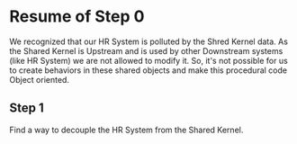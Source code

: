 # Resume of Step 0

We recognized that our HR System is polluted by the Shred Kernel data.
As the Shared Kernel is Upstream and is used by other Downstream systems (like HR System) we are not allowed to modify it.
So, it's not possible for us to create behaviors in these shared objects and make this procedural code Object oriented.

## Step 1

Find a way to decouple the HR System from the Shared Kernel.
